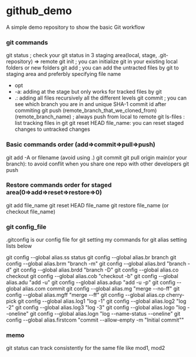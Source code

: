 # github_demo
A simple demo repository to show the basic Git workflow


### git commands
git status ; check your git status in 3 staging area(local, stage, .git-repository) => remote
git init ; you can initialize git in your existing local folders or new folders
git add ; you can add the untracted files by git to staging area and preferbly specifying file name
- opt 
- -a: adding at the stage but only works for tracked files by git
- .: adding all files recursively all the different levels
git commit ; you can see which branch you are in and unique SHA-1 commit id after commiting 
git push (remote_branch_that_we_cloned_from) (remote_branch_name) ; always push from local to remote 
git ls-files : list tracking files in git
git reset HEAD file_name: you can reset staged changes to untracked changes

### Basic commands order (add=>commit=>pull=>push)
git add -A or filename (avoid using .)
git commit
git pull origin main(or your branch): to avoid conflit when you share one repo with other developers
git push

### Restore commands order for staged area(0=>add=>reset=>restore=>0)
git add file_name
git reset HEAD file_name
git restore file_name (or checkout file_name)

### git config_file
.gitconfig is our config file for git setting
my commands for git alias setting lists below

git config --global alias.ss status
git config --global alias.br branch
git config --global alias.brm "branch -m"
git config --global alias.brd "branch -d"
git config --global alias.brdd "branch -D"
git config --global alias.co checkout
git config --global alias.cob "checkout -b"
git config --global alias.adu "add -u"
git config --global alias.adup "add -u -p"
git config --global alias.com commit
git config --global alias.mg "merge --no-ff"
git config --global alias.mgff "merge --ff"
git config --global alias.cp cherry-pick
git config --global alias.log1 "log -1"
git config --global alias.log2 "log -2"
git config --global alias.log3 "log -3"
git config --global alias.logo "log --oneline"
git config --global alias.logn "log --name-status --oneline"
git config --global alias.firstcom "commit --allow-empty -m \"Initial commit\""


### memo
git status can track consistently for the same file like mod1, mod2